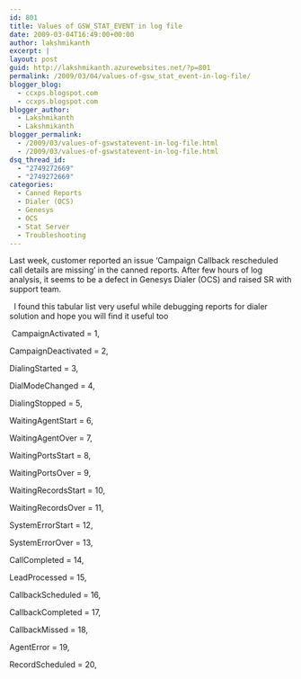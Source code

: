 ```yaml
---
id: 801
title: Values of GSW_STAT_EVENT in log file
date: 2009-03-04T16:49:00+00:00
author: lakshmikanth
excerpt: |
layout: post
guid: http://lakshmikanth.azurewebsites.net/?p=801
permalink: /2009/03/04/values-of-gsw_stat_event-in-log-file/
blogger_blog:
  - ccxps.blogspot.com
  - ccxps.blogspot.com
blogger_author:
  - Lakshmikanth
  - Lakshmikanth
blogger_permalink:
  - /2009/03/values-of-gswstatevent-in-log-file.html
  - /2009/03/values-of-gswstatevent-in-log-file.html
dsq_thread_id:
  - "2749272669"
  - "2749272669"
categories:
  - Canned Reports
  - Dialer (OCS)
  - Genesys
  - OCS
  - Stat Server
  - Troubleshooting
---
```

Last week, customer reported an issue &#8216;Campaign Callback rescheduled call details are missing&#8217; in the canned reports. After few hours of log analysis, it seems to be a defect in Genesys Dialer (OCS) and raised SR with support team.

  I found this tabular list very useful while debugging reports for dialer solution and hope you will find it useful too

 CampaignActivated = 1,

CampaignDeactivated = 2,

DialingStarted = 3,

DialModeChanged = 4,

DialingStopped = 5,

WaitingAgentStart = 6,

WaitingAgentOver = 7,

WaitingPortsStart = 8,

WaitingPortsOver = 9,

WaitingRecordsStart = 10,

WaitingRecordsOver = 11,

SystemErrorStart = 12,

SystemErrorOver = 13,

CallCompleted = 14,

LeadProcessed = 15,

CallbackScheduled = 16,

CallbackCompleted = 17,

CallbackMissed = 18,

AgentError = 19,

RecordScheduled = 20,